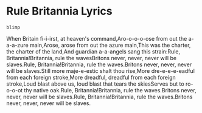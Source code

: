 # Rule Britannia Lyrics

`blimp`

When Britain fi-i-irst, at heaven's command,Aro-o-o-o-ose from out the a-a-a-zure main,Arose, arose from out the azure main,This was the charter, the charter of the land,And guardian a-a-angels sang this strain:Rule, Britannia!Britannia, rule the wavesBritons never, never, never will be slaves.Rule, Britannia!Britannia, rule the waves.Britons never, never, never will be slaves.Still more maje-e-estic shalt thou rise,More dre-e-e-e-eadful from each foreign stroke,More dreadful, dreadful from each foreign stroke,Loud blast above us, loud blast that tears the skiesServes but to ro-o-o-ot thy native oak.Rule, Britannia!Britannia, rule the waves.Britons never, never, never will be slaves.Rule, Britannia!Britannia, rule the waves.Britons never, never, never will be slaves.
